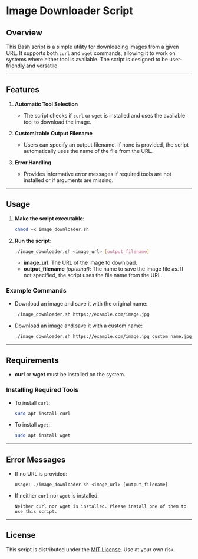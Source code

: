 # Image Downloader Script

## Overview
This Bash script is a simple utility for downloading images from a given URL. It supports both `curl` and `wget` commands, allowing it to work on systems where either tool is available. The script is designed to be user-friendly and versatile.

---

## Features
1. **Automatic Tool Selection**
   - The script checks if `curl` or `wget` is installed and uses the available tool to download the image.

2. **Customizable Output Filename**
   - Users can specify an output filename. If none is provided, the script automatically uses the name of the file from the URL.

3. **Error Handling**
   - Provides informative error messages if required tools are not installed or if arguments are missing.

---

## Usage
1. **Make the script executable**:
   ```bash
   chmod +x image_downloader.sh
   ```

2. **Run the script**:
   ```bash
   ./image_downloader.sh <image_url> [output_filename]
   ```

   - **image_url**: The URL of the image to download.
   - **output_filename** *(optional)*: The name to save the image file as. If not specified, the script uses the file name from the URL.

### Example Commands
- Download an image and save it with the original name:
  ```bash
  ./image_downloader.sh https://example.com/image.jpg
  ```

- Download an image and save it with a custom name:
  ```bash
  ./image_downloader.sh https://example.com/image.jpg custom_name.jpg
  ```

---

## Requirements
- **curl** or **wget** must be installed on the system.

### Installing Required Tools
- To install `curl`:
  ```bash
  sudo apt install curl
  ```
  
- To install `wget`:
  ```bash
  sudo apt install wget
  ```

---

## Error Messages
- If no URL is provided:
  ```
  Usage: ./image_downloader.sh <image_url> [output_filename]
  ```

- If neither `curl` nor `wget` is installed:
  ```
  Neither curl nor wget is installed. Please install one of them to use this script.
  ```

---

## License
This script is distributed under the [MIT License](https://opensource.org/licenses/MIT). Use at your own risk.

